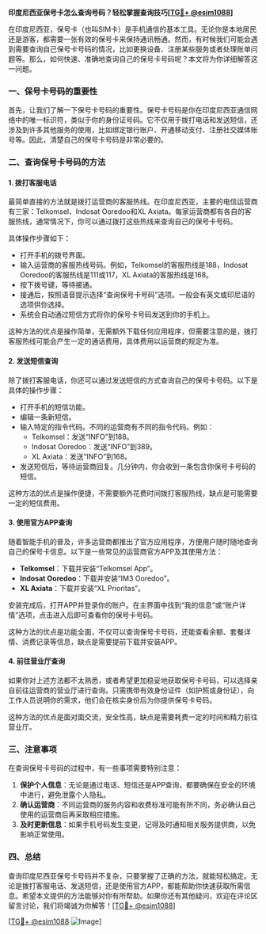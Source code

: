 **印度尼西亚保号卡怎么查询号码？轻松掌握查询技巧[[TG💪+ @esim1088](https://t.me/s/esim1088)]**

在印度尼西亚，保号卡（也叫SIM卡）是手机通信的基本工具。无论你是本地居民还是游客，都需要一张有效的保号卡来保持通讯畅通。然而，有时候我们可能会遇到需要查询自己保号卡号码的情况，比如更换设备、注册某些服务或者处理账单问题等。那么，如何快速、准确地查询自己的保号卡号码呢？本文将为你详细解答这一问题。

### **一、保号卡号码的重要性**

首先，让我们了解一下保号卡号码的重要性。保号卡号码是你在印度尼西亚通信网络中的唯一标识符，类似于你的身份证号码。它不仅用于拨打电话和发送短信，还涉及到许多其他服务的使用，比如绑定银行账户、开通移动支付、注册社交媒体账号等。因此，清楚自己的保号卡号码是非常必要的。

### **二、查询保号卡号码的方法**

#### **1. 拨打客服电话**

最简单直接的方法就是拨打运营商的客服热线。在印度尼西亚，主要的电信运营商有三家：Telkomsel、Indosat Ooredoo和XL Axiata。每家运营商都有各自的客服热线，通常情况下，你可以通过拨打这些热线来查询自己的保号卡号码。

具体操作步骤如下：
- 打开手机的拨号界面。
- 输入运营商的客服热线号码。例如，Telkomsel的客服热线是188，Indosat Ooredoo的客服热线是111或117，XL Axiata的客服热线是168。
- 按下拨号键，等待接通。
- 接通后，按照语音提示选择“查询保号卡号码”选项。一般会有英文或印尼语的选项供你选择。
- 系统会自动通过短信方式将你的保号卡号码发送到你的手机上。

这种方法的优点是操作简单，无需额外下载任何应用程序，但需要注意的是，拨打客服热线可能会产生一定的通话费用，具体费用以运营商的规定为准。

#### **2. 发送短信查询**

除了拨打客服电话，你还可以通过发送短信的方式查询自己的保号卡号码。以下是具体的操作步骤：

- 打开手机的短信功能。
- 编辑一条新短信。
- 输入特定的指令代码。不同的运营商有不同的指令代码。例如：
  - Telkomsel：发送“INFO”到188。
  - Indosat Ooredoo：发送“INFO”到389。
  - XL Axiata：发送“INFO”到168。
- 发送短信后，等待运营商回复。几分钟内，你会收到一条包含你保号卡号码的短信。

这种方法的优点是操作便捷，不需要额外花费时间拨打客服热线，缺点是可能需要一定的短信费用。

#### **3. 使用官方APP查询**

随着智能手机的普及，许多运营商都推出了官方应用程序，方便用户随时随地查询自己的保号卡信息。以下是一些常见的运营商官方APP及其使用方法：

- **Telkomsel**：下载并安装“Telkomsel App”。
- **Indosat Ooredoo**：下载并安装“IM3 Ooredoo”。
- **XL Axiata**：下载并安装“XL Prioritas”。

安装完成后，打开APP并登录你的账户。在主界面中找到“我的信息”或“账户详情”选项，点击进入后即可查看你的保号卡号码。

这种方法的优点是功能全面，不仅可以查询保号卡号码，还能查看余额、套餐详情、消费记录等信息，缺点是需要提前下载并安装APP。

#### **4. 前往营业厅查询**

如果你对上述方法都不太熟悉，或者希望更加稳妥地获取保号卡号码，可以选择亲自前往运营商的营业厅进行查询。只需携带有效身份证件（如护照或身份证），向工作人员说明你的需求，他们会在核实身份后为你提供保号卡号码。

这种方法的优点是面对面交流，安全性高，缺点是需要耗费一定的时间和精力前往营业厅。

### **三、注意事项**

在查询保号卡号码的过程中，有一些事项需要特别注意：

1. **保护个人信息**：无论是通过电话、短信还是APP查询，都要确保在安全的环境中进行，避免泄露个人隐私。
2. **确认运营商**：不同运营商的服务内容和收费标准可能有所不同，务必确认自己使用的运营商后再采取相应措施。
3. **及时更新信息**：如果手机号码发生变更，记得及时通知相关服务提供商，以免影响正常使用。

### **四、总结**

查询印度尼西亚保号卡号码并不复杂，只要掌握了正确的方法，就能轻松搞定。无论是拨打客服电话、发送短信，还是使用官方APP，都能帮助你快速获取所需信息。希望本文提供的方法能够对你有所帮助。如果你还有其他疑问，欢迎在评论区留言讨论，我们将竭诚为你解答！[[TG💪+ @esim1088](https://t.me/s/esim1088)]

[[TG💪+ @esim1088](https://t.me/s/esim1088) ![Image](https://i.postimg.cc/4NQfJmqS/Snipaste-2025-05-13-00-14-12.png)]
